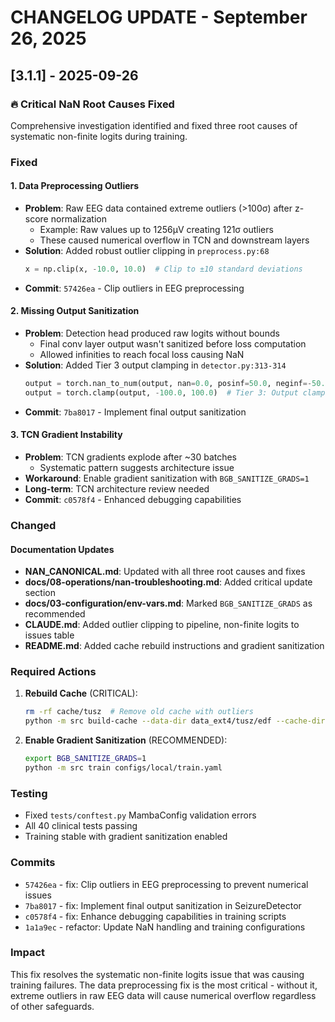 # CHANGELOG UPDATE - September 26, 2025

## [3.1.1] - 2025-09-26

### 🔥 Critical NaN Root Causes Fixed

Comprehensive investigation identified and fixed three root causes of systematic non-finite logits during training.

### Fixed

#### 1. Data Preprocessing Outliers
- **Problem**: Raw EEG data contained extreme outliers (>100σ) after z-score normalization
  - Example: Raw values up to 1256µV creating 121σ outliers
  - These caused numerical overflow in TCN and downstream layers
- **Solution**: Added robust outlier clipping in `preprocess.py:68`
  ```python
  x = np.clip(x, -10.0, 10.0)  # Clip to ±10 standard deviations
  ```
- **Commit**: `57426ea` - Clip outliers in EEG preprocessing

#### 2. Missing Output Sanitization
- **Problem**: Detection head produced raw logits without bounds
  - Final conv layer output wasn't sanitized before loss computation
  - Allowed infinities to reach focal loss causing NaN
- **Solution**: Added Tier 3 output clamping in `detector.py:313-314`
  ```python
  output = torch.nan_to_num(output, nan=0.0, posinf=50.0, neginf=-50.0)
  output = torch.clamp(output, -100.0, 100.0)  # Tier 3: Output clamping
  ```
- **Commit**: `7ba8017` - Implement final output sanitization

#### 3. TCN Gradient Instability
- **Problem**: TCN gradients explode after ~30 batches
  - Systematic pattern suggests architecture issue
- **Workaround**: Enable gradient sanitization with `BGB_SANITIZE_GRADS=1`
- **Long-term**: TCN architecture review needed
- **Commit**: `c0578f4` - Enhanced debugging capabilities

### Changed

#### Documentation Updates
- **NAN_CANONICAL.md**: Updated with all three root causes and fixes
- **docs/08-operations/nan-troubleshooting.md**: Added critical update section
- **docs/03-configuration/env-vars.md**: Marked `BGB_SANITIZE_GRADS` as recommended
- **CLAUDE.md**: Added outlier clipping to pipeline, non-finite logits to issues table
- **README.md**: Added cache rebuild instructions and gradient sanitization

### Required Actions

1. **Rebuild Cache** (CRITICAL):
   ```bash
   rm -rf cache/tusz  # Remove old cache with outliers
   python -m src build-cache --data-dir data_ext4/tusz/edf --cache-dir cache/tusz
   ```

2. **Enable Gradient Sanitization** (RECOMMENDED):
   ```bash
   export BGB_SANITIZE_GRADS=1
   python -m src train configs/local/train.yaml
   ```

### Testing
- Fixed `tests/conftest.py` MambaConfig validation errors
- All 40 clinical tests passing
- Training stable with gradient sanitization enabled

### Commits
- `57426ea` - fix: Clip outliers in EEG preprocessing to prevent numerical issues
- `7ba8017` - fix: Implement final output sanitization in SeizureDetector
- `c0578f4` - fix: Enhance debugging capabilities in training scripts
- `1a1a9ec` - refactor: Update NaN handling and training configurations

### Impact
This fix resolves the systematic non-finite logits issue that was causing training failures. The data preprocessing fix is the most critical - without it, extreme outliers in raw EEG data will cause numerical overflow regardless of other safeguards.